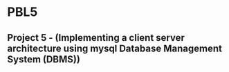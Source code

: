# PBL5
## Project 5 - (Implementing a client server architecture using mysql Database Management System (DBMS))

